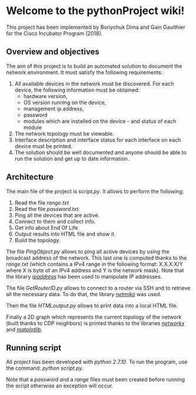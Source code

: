 # Welcome to the pythonProject wiki!

This project has been implemented by Boriychuk Dima and Gain Gaulthier for the Cisco Incubator Program (2018). 

## Overview and objectives

The aim of this project is to build an automated solution to document the network environment. It must satisfy the following requirements:
1. All available devices in the network must be discovered. For each device, the following information must be obtained:
   * hardware version,
   * OS version running on the device,
   * management ip address,
   * password
   * modules which are installed on the device - and status of each module
2. The network topology must be viewable.
3. Interface description and interface status for each interface on each device must be printed.
4. The solution should be well documented and anyone should be able to run the solution and get up to date information.

## Architecture

The main file of the project is _script.py_. It allows to perform the following:
1. Read the file _range.txt_
2. Read the file _password.txt_
3. Ping all the devices that are active.
4. Connect to them and collect info.
5. Get info about End Of Life.
6. Output results into HTML file and show it.
7. Build the topology.

The file _PingObject.py_ allows to ping all active devices by using the broadcast address of the network. This last one is computed thanks to the _range.txt_ (which contains a IPv4 range in the following format: X.X.X.X/Y where X is byte of an IPv4 address and Y is the network mask). Note that the library _[ipaddress](https://docs.python.org/3/library/ipaddress.html)_ has been used to manipulate IP addresses.

The file _GetRouterID.py_ allows to connect to a router via SSH and to retrieve all the necessary data. To do that, the library _[netmiko](https://github.com/ktbyers/netmiko)_ was used. 

Then the file _HTMLoutput.py_ allows to print data into a local HTML file. 

Finally a 2D graph which represents the current topology of the network (built thanks to CDP neighbors) is printed thanks to the libraries _[networkx](https://networkx.github.io)_ and _[matplotlib](https://matplotlib.org)_.

## Running script

All project has been developed with *python 2.7.10*. To run the program, use the command: _python script.py_. 

Note that a _password_ and a _range_ files must been created before running the script otherwise an exception will occur. 

